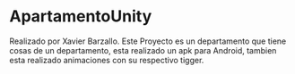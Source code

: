 # ApartamentoUnity
 Realizado por Xavier Barzallo.
Este Proyecto es un departamento que tiene cosas de un departamento, esta realizado un apk para Android, tambien esta realizado animaciones con su respectivo tigger.
